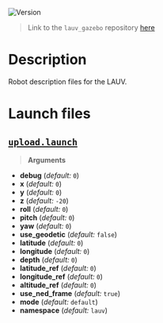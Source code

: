 ![Version](https://img.shields.io/badge/version-0.1.6-brightgreen.svg)

> Link to the `lauv_gazebo` repository [here](https://github.com/uuvsimulator/lauv_gazebo)

# Description

Robot description files for the LAUV.

# Launch files

## [`upload.launch`](https://github.com/uuvsimulator/lauv_gazebo/tree/master/lauv_description/launch/upload.launch)

> **Arguments**

* **debug** (*default:* `0`)
* **x** (*default:* `0`)
* **y** (*default:* `0`)
* **z** (*default:* `-20`)
* **roll** (*default:* `0`)
* **pitch** (*default:* `0`)
* **yaw** (*default:* `0`)
* **use_geodetic** (*default:* `false`)
* **latitude** (*default:* `0`)
* **longitude** (*default:* `0`)
* **depth** (*default:* `0`)
* **latitude_ref** (*default:* `0`)
* **longitude_ref** (*default:* `0`)
* **altitude_ref** (*default:* `0`)
* **use_ned_frame** (*default:* `true`)
* **mode** (*default:* `default`)
* **namespace** (*default:* `lauv`)

